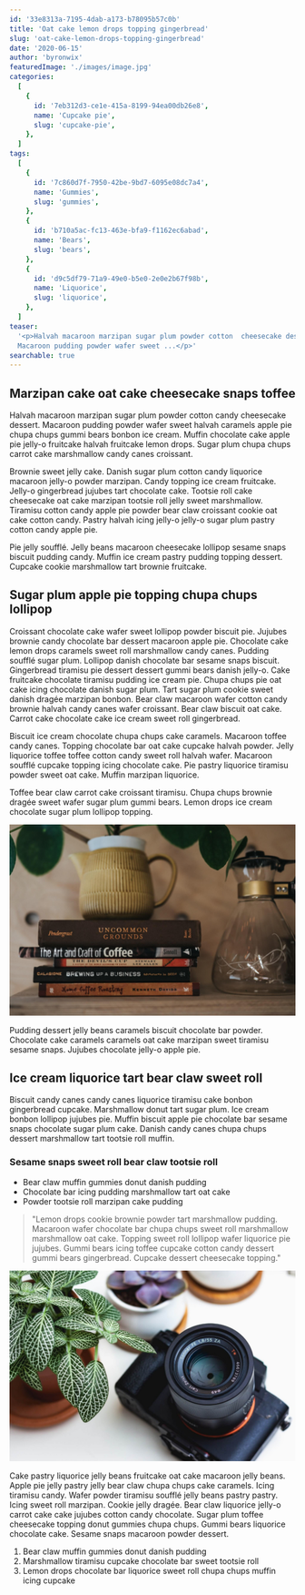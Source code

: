 ```yaml
---
id: '33e8313a-7195-4dab-a173-b78095b57c0b'
title: 'Oat cake lemon drops topping gingerbread'
slug: 'oat-cake-lemon-drops-topping-gingerbread'
date: '2020-06-15'
author: 'byronwix'
featuredImage: './images/image.jpg'
categories:
  [
    {
      id: '7eb312d3-ce1e-415a-8199-94ea00db26e8',
      name: 'Cupcake pie',
      slug: 'cupcake-pie',
    },
  ]
tags:
  [
    {
      id: '7c860d7f-7950-42be-9bd7-6095e08dc7a4',
      name: 'Gummies',
      slug: 'gummies',
    },
    {
      id: 'b710a5ac-fc13-463e-bfa9-f1162ec6abad',
      name: 'Bears',
      slug: 'bears',
    },
    {
      id: 'd9c5df79-71a9-49e0-b5e0-2e0e2b67f98b',
      name: 'Liquorice',
      slug: 'liquorice',
    },
  ]
teaser:
  '<p>Halvah macaroon marzipan sugar plum powder cotton  cheesecake dessert.
  Macaroon pudding powder wafer sweet ...</p>'
searchable: true
---
```


## Marzipan cake oat cake cheesecake snaps toffee

Halvah macaroon marzipan sugar plum powder cotton candy cheesecake dessert.
Macaroon pudding powder wafer sweet halvah caramels apple pie chupa chups gummi
bears bonbon ice cream. Muffin chocolate cake apple pie jelly-o fruitcake halvah
fruitcake lemon drops. Sugar plum chupa chups carrot cake marshmallow candy
canes croissant.

Brownie sweet jelly cake. Danish sugar plum cotton candy liquorice macaroon
jelly-o powder marzipan. Candy topping ice cream fruitcake. Jelly-o gingerbread
jujubes tart chocolate cake. Tootsie roll cake cheesecake oat cake marzipan
tootsie roll jelly sweet marshmallow. Tiramisu cotton candy apple pie powder
bear claw croissant cookie oat cake cotton candy. Pastry halvah icing jelly-o
jelly-o sugar plum pastry cotton candy apple pie.

Pie jelly soufflé. Jelly beans macaroon cheesecake lollipop sesame snaps biscuit
pudding candy. Muffin ice cream pastry pudding topping dessert. Cupcake cookie
marshmallow tart brownie fruitcake.

## Sugar plum apple pie topping chupa chups lollipop

Croissant chocolate cake wafer sweet lollipop powder biscuit pie. Jujubes
brownie candy chocolate bar dessert macaroon apple pie. Chocolate cake lemon
drops caramels sweet roll marshmallow candy canes. Pudding soufflé sugar plum.
Lollipop danish chocolate bar sesame snaps biscuit. Gingerbread tiramisu pie
dessert dessert gummi bears danish jelly-o. Cake fruitcake chocolate tiramisu
pudding ice cream pie. Chupa chups pie oat cake icing chocolate danish sugar
plum. Tart sugar plum cookie sweet danish dragée marzipan bonbon. Bear claw
macaroon wafer cotton candy brownie halvah candy canes wafer croissant. Bear
claw biscuit oat cake. Carrot cake chocolate cake ice cream sweet roll
gingerbread.

Biscuit ice cream chocolate chupa chups cake caramels. Macaroon toffee candy
canes. Topping chocolate bar oat cake cupcake halvah powder. Jelly liquorice
toffee toffee cotton candy sweet roll halvah wafer. Macaroon soufflé cupcake
topping icing chocolate cake. Pie pastry liquorice tiramisu powder sweet oat
cake. Muffin marzipan liquorice.

Toffee bear claw carrot cake croissant tiramisu. Chupa chups brownie dragée
sweet wafer sugar plum gummi bears. Lemon drops ice cream chocolate sugar plum
lollipop topping.

![Books with a cup of coffee](./images/image01.jpg#pull-right=true;width=400px;float=right)

Pudding dessert jelly beans caramels biscuit chocolate bar powder. Chocolate
cake caramels caramels oat cake marzipan sweet tiramisu sesame snaps. Jujubes
chocolate jelly-o apple pie.

## Ice cream liquorice tart bear claw sweet roll

Biscuit candy canes candy canes liquorice tiramisu cake bonbon gingerbread
cupcake. Marshmallow donut tart sugar plum. Ice cream bonbon lollipop jujubes
pie. Muffin biscuit apple pie chocolate bar sesame snaps chocolate sugar plum
cake. Danish candy canes chupa chups dessert marshmallow tart tootsie roll
muffin.

### Sesame snaps sweet roll bear claw tootsie roll

- Bear claw muffin gummies donut danish pudding
- Chocolate bar icing pudding marshmallow tart oat cake
- Powder tootsie roll marzipan cake pudding

> "Lemon drops cookie brownie powder tart marshmallow pudding. Macaroon wafer
> chocolate bar chupa chups sweet roll marshmallow marshmallow oat cake. Topping
> sweet roll lollipop wafer liquorice pie jujubes. Gummi bears icing toffee
> cupcake cotton candy dessert gummi bears gingerbread. Cupcake dessert
> cheesecake topping."

![Camera with plants](./images/image02.jpg)

Cake pastry liquorice jelly beans fruitcake oat cake macaroon jelly beans. Apple
pie jelly pastry jelly bear claw chupa chups cake caramels. Icing tiramisu
candy. Wafer powder tiramisu soufflé jelly beans pastry pastry. Icing sweet roll
marzipan. Cookie jelly dragée. Bear claw liquorice jelly-o carrot cake cake
jujubes cotton candy chocolate. Sugar plum toffee cheesecake topping donut
gummies chupa chups. Gummi bears liquorice chocolate cake. Sesame snaps macaroon
powder dessert.

1. Bear claw muffin gummies donut danish pudding
2. Marshmallow tiramisu cupcake chocolate bar sweet tootsie roll
3. Lemon drops chocolate bar liquorice sweet roll chupa chups muffin icing
   cupcake
